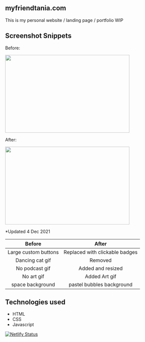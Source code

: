 ## myfriendtania.com
This is my personal website / landing page / portfolio WIP

## Screenshot Snippets
Before:

<img src="https://user-images.githubusercontent.com/20519161/144727347-0bfb1ae9-dfed-4f6d-841c-f6031c943a46.png" width="400px" height="250px">

After:

<img src="https://user-images.githubusercontent.com/20519161/145320664-11c1718d-7e0c-4201-842a-f743e56d175d.png" width="400px" height="250px">

*Updated 4 Dec 2021

| Before | After |
| :-----------: | :-----------: |
| Large custom buttons | Replaced with clickable badges |
| Dancing cat gif | Removed |
| No podcast gif | Added and resized |
| No art gif | Added Art gif |
| space background | pastel bubbles background |

## Technologies used

- HTML
- CSS
- Javascript 

[![Netlify Status](https://api.netlify.com/api/v1/badges/7c4b4f65-8abc-4c09-bea9-67448c442360/deploy-status)](https://app.netlify.com/sites/myfriendtania-page/deploys)
